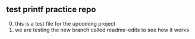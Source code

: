 ## test printf practice repo
0. this is a test file for the upcoming project
1. we are testing the new branch called readme-edits to see how it works
